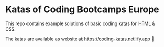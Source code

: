 # Katas of Coding Bootcamps Europe

This repo contains example solutions of basic coding katas for HTML & CSS.

The katas are available as website at https://coding-katas.netlify.app 🚀
